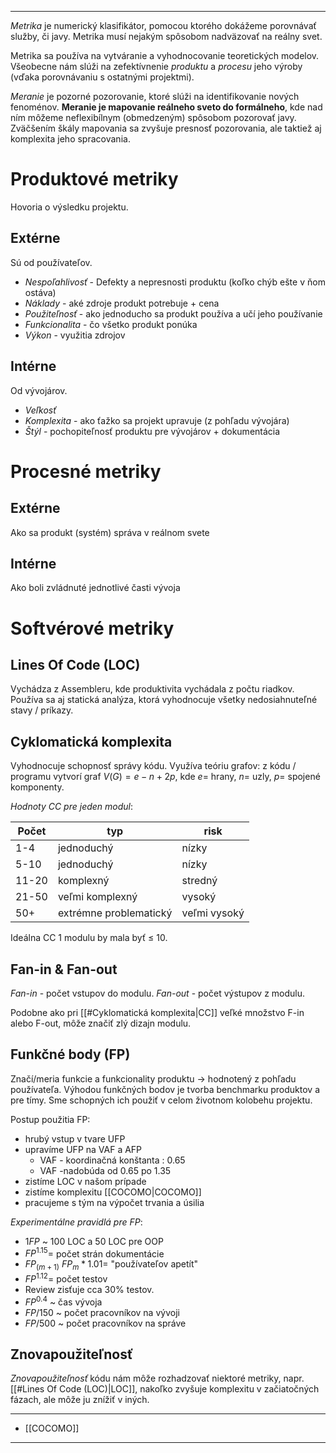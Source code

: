 *********************************
*Metrika* je numerický klasifikátor, pomocou ktorého dokážeme porovnávať služby, či javy.
Metrika musí nejakým spôsobom nadväzovať na reálny svet.

Metrika sa používa na vytváranie a vyhodnocovanie teoretických modelov. Všeobecne nám slúži na zefektívnenie *produktu* a *procesu* jeho výroby (vďaka porovnávaniu s ostatnými projektmi).

*Meranie* je pozorné pozorovanie, ktoré slúži na identifikovanie nových fenoménov. 
**Meranie je mapovanie reálneho sveto do formálneho**, kde nad ním môžeme neflexibílnym (obmedzeným) spôsobom pozorovať javy. Zväčšením škály mapovania sa zvyšuje presnosť pozorovania, ale taktiež aj komplexita jeho spracovania.

# Produktové metriky
Hovoria o výsledku projektu.

## Extérne
Sú od používateľov.
- *Nespoľahlivosť* - Defekty a nepresnosti produktu (koľko chýb ešte v ňom ostáva)
- *Náklady* - aké zdroje produkt potrebuje + cena
- *Použiteľnosť* - ako jednoducho sa produkt používa a učí jeho používanie
- *Funkcionalita* - čo všetko produkt ponúka
- *Výkon* - využitia zdrojov

## Intérne 
Od vývojárov.
- *Veľkosť*
- *Komplexita* - ako ťažko sa projekt upravuje (z pohľadu vývojára)
- *Štýl* - pochopiteľnosť produktu pre vývojárov + dokumentácia

# Procesné metriky
## Extérne 
Ako sa produkt (systém) správa v reálnom svete
## Intérne 
Ako boli zvládnuté jednotlivé časti vývoja


# Softvérové metriky

## Lines Of Code (LOC)
Vychádza z Assembleru, kde produktivita vychádala z počtu riadkov. Používa sa aj statická analýza, ktorá vyhodnocuje všetky nedosiahnuteľné stavy / príkazy.

## Cyklomatická komplexita
Vyhodnocuje schopnosť správy kódu. Využíva teóriu grafov: z kódu / programu vytvorí graf $V(G) = e - n+2p$, kde $e=$ hrany, $n=$ uzly, $p=$ spojené komponenty.

*Hodnoty CC pre jeden modul*: 

Počet|typ|risk
---|---|---
1-4|jednoduchý|nízky
5-10|jednoduchý|nízky
11-20|komplexný|stredný
21-50|veľmi komplexný|vysoký
50+|extrémne problematický|veľmi vysoký

Ideálna CC 1 modulu by mala byť $\leq$ 10.

## Fan-in & Fan-out
*Fan-in* - počet vstupov do modulu.
*Fan-out* - počet výstupov z modulu.

Podobne ako pri [[#Cyklomatická komplexita|CC]] veľké množstvo F-in alebo F-out, môže značiť zlý dizajn modulu.

## Funkčné body (FP)
Značí/meria funkcie a funkcionality produktu -> hodnotený z pohľadu používateľa.
Výhodou funkčných bodov je tvorba benchmarku produktov a pre tímy. Sme schopných ich použiť v celom životnom kolobehu projektu.

Postup použitia FP:
- hrubý vstup v tvare UFP
- upravíme UFP na VAF a AFP
	- VAF - koordinačná konštanta : 0.65
	- VAF -nadobúda od 0.65 po 1.35
- zistíme LOC v našom prípade
- zistíme komplexitu [[COCOMO|COCOMO]]
- pracujeme s tým na výpočet trvania a úsilia

*Experimentálne pravidlá pre FP*:
- $1 FP$ ~ 100 LOC a 50 LOC pre OOP
- $FP^{1.15}=$ počet strán dokumentácie
- $FP_{(m+1)}~FP_m*1.01=$ "používateľov apetít"
- $FP^{1.12}=$ počet testov
- Review zisťuje cca $30\%$ testov.
- $FP^{0.4}$ ~ čas vývoja
- $FP/150$ ~ počet pracovníkov na vývoji
- $FP/500$ ~ počet pracovníkov na správe


## Znovapoužiteľnosť
*Znovapoužiteľnosť* kódu nám môže rozhadzovať niektoré metriky, napr. [[#Lines Of Code (LOC)|LOC]], nakoľko zvyšuje komplexitu v začiatočných fázach, ale môže ju znížiť v iných.

*******
- [[COCOMO]]
*******